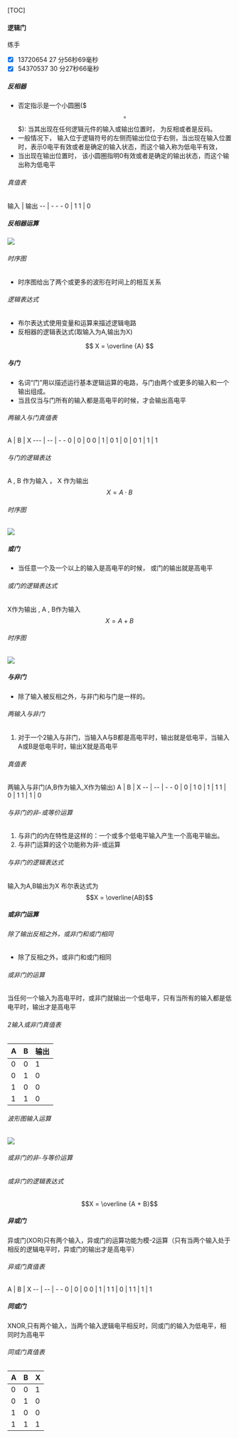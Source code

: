 
[TOC]

#### 逻辑门
练手
- [x] 13720654  27 分56秒69毫秒
- [x] 54370537  30 分27秒66毫秒

##### 反相器
- 否定指示是一个小圆圈($$$ \circ$$$): 当其出现在任何逻辑元件的输入或输出位置时， 为反相或者是反码。
- 一般情况下， 输入位于逻辑符号的左侧而输出位位于右侧，当出现在输入位置时，表示0电平有效或者是确定的输入状态，而这个输入称为低电平有效，
- 当出现在输出位置时， 该小圆圈指明0有效或者是确定的输出状态，而这个输出称为低电平

###### 真值表
输入 | 输出 
-- | - - -
0 | 1
1 | 0

##### 反相器运算
![](../data/reverse.bmp)

###### 时序图
- 时序图给出了两个或更多的波形在时间上的相互关系
###### 逻辑表达式
- 布尔表达式使用变量和运算来描述逻辑电路
- 反相器的逻辑表达式(取输入为A,输出为X)

$$
X = \overline {A}
$$

##### 与门
- 名词“门”用以描述运行基本逻辑运算的电路，与门由两个或更多的输入和一个输出组成。
- 当且仅当与门所有的输入都是高电平的时候，才会输出高电平


###### 两输入与门真值表
A | B | X
--- | -- | - - 
0 | 0 | 0
0 | 1 | 0
1 | 0 | 0
1 | 1 | 1

###### 与门的逻辑表达
A , B 作为输入 ， X 作为输出
$$
X = A \cdot B
$$

###### 时序图
![](../data/and.bmp)

##### 或门
- 当任意一个及一个以上的输入是高电平的时候， 或门的输出就是高电平

###### 或门的逻辑表达式
X作为输出 , A , B作为输入
$$
X = A + B
$$

###### 时序图
![](../data/or.bmp)

##### 与非门
- 除了输入被反相之外，与非门和与门是一样的。
###### 两输入与非门
1. 对于一个2输入与非门，当输入A与B都是高电平时，输出就是低电平，当输入A或B是低电平时，输出X就是高电平
###### 真值表
两输入与非门(A,B作为输入,X作为输出)
A | B | X
-- | -- | - - 
0 | 0 | 1
0 | 1 | 1
1 | 0 | 1
1 | 1 | 0

###### 与非门的非-或等价运算
1. 与非门的内在特性是这样的：一个或多个低电平输入产生一个高电平输出。
2. 与非门运算的这个功能称为非-或运算

###### 与非门的逻辑表达式
输入为A,B输出为X
布尔表达式为
$$X = \overline{AB}$$
##### 或非门运算







###### 除了输出反相之外，或非门和或门相同
- 除了反相之外，或非门和或门相同

###### 或非门的运算

当任何一个输入为高电平时，或非门就输出一个低电平，只有当所有的输入都是低电平时，输出才是高电平


###### 2输入或非门真值表
A | B | 输出
-- | -- | --  
0 | 0 | 1 
0 | 1 | 0
1 | 0 | 0
1 | 1 | 0


###### 波形图输入运算
![](../data/NOR.bmp)

###### 或非门的非-与等价运算
###### 或非门的逻辑表达式
$$X = \overline {A + B}$$

##### 异或门
异或门(XOR)只有两个输入，异或门的运算功能为模-2运算（只有当两个输入处于相反的逻辑电平时，异或门的输出才是高电平）
###### 异或门真值表
A | B | X
-- | -- | - - 
0 | 0 | 0
0 | 1 | 1
1 | 0 | 1
1 | 1 | 1

##### 同或门
XNOR,只有两个输入，当两个输入逻辑电平相反时，同或门的输入为低电平，相同时为高电平
###### 同或门真值表
A | B | X
-- | -- | --
0 | 0 | 1
0 | 1 | 0
1 | 0 | 0
1 | 1 | 1


